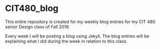 # CIT480_blog

This entire repository is created for my weekly blog entries for my CIT 480 senior Design class of Fall 2019.

Every week I will be posting a blog using Jekyll. The blog entries will be explaining what I did during the week in relation to this class.

